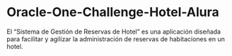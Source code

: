 # Oracle-One-Challenge-Hotel-Alura
 El “Sistema de Gestión de Reservas de Hotel” es una aplicación diseñada para facilitar y agilizar la administración de reservas de habitaciones en un hotel. 
